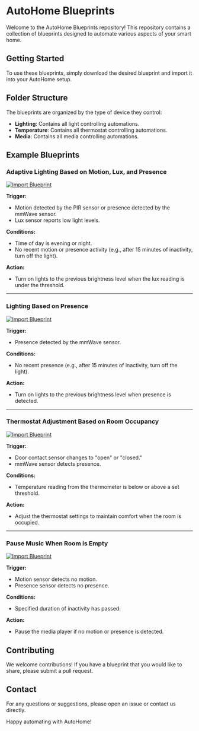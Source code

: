 # AutoHome Blueprints

Welcome to the AutoHome Blueprints repository! This repository contains a collection of blueprints designed to automate various aspects of your smart home.

## Getting Started

To use these blueprints, simply download the desired blueprint and import it into your AutoHome setup.

## Folder Structure

The blueprints are organized by the type of device they control:

- **Lighting**: Contains all light controlling automations.
- **Temperature**: Contains all thermostat controlling automations.
- **Media**: Contains all media controlling automations.

## Example Blueprints

### Adaptive Lighting Based on Motion, Lux, and Presence

[![Import Blueprint](https://my.home-assistant.io/badges/blueprint_import.svg)](https://my.home-assistant.io/redirect/blueprint_import/?blueprint_url=https%3A%2F%2Fgithub.com%2Fthe-challenge-mtas%2Fautohome-blueprints%2Fblob%2Fmaster%2Flighting%2Fadaptive-lighting.yaml)

**Trigger:**

- Motion detected by the PIR sensor or presence detected by the mmWave sensor.
- Lux sensor reports low light levels.

**Conditions:**

- Time of day is evening or night.
- No recent motion or presence activity (e.g., after 15 minutes of inactivity, turn off the light).

**Action:**

- Turn on lights to the previous brightness level when the lux reading is under the threshold.

---

### Lighting Based on Presence

[![Import Blueprint](https://my.home-assistant.io/badges/blueprint_import.svg)](https://my.home-assistant.io/redirect/blueprint_import/?blueprint_url=https%3A%2F%2Fgithub.com%2Fthe-challenge-mtas%2Fautohome-blueprints%2Fblob%2Fmaster%2Flighting%2FmmWave-presence-lighting.yaml)

**Trigger:**

- Presence detected by the mmWave sensor.

**Conditions:**

- No recent presence (e.g., after 15 minutes of inactivity, turn off the light).

**Action:**

- Turn on lights to the previous brightness level when presence is detected.

---

### Thermostat Adjustment Based on Room Occupancy

[![Import Blueprint](https://my.home-assistant.io/badges/blueprint_import.svg)](https://my.home-assistant.io/redirect/blueprint_import/?blueprint_url=https%3A%2F%2Fgithub.com%2Fthe-challenge-mtas%2Fautohome-blueprints%2Fblob%2Fmaster%2Ftemperature%2Foccupancy-thermostat.yaml)

**Trigger:**

- Door contact sensor changes to "open" or "closed."
- mmWave sensor detects presence.

**Conditions:**

- Temperature reading from the thermometer is below or above a set threshold.

**Action:**

- Adjust the thermostat settings to maintain comfort when the room is occupied.

---

### Pause Music When Room is Empty

[![Import Blueprint](https://my.home-assistant.io/badges/blueprint_import.svg)](https://my.home-assistant.io/redirect/blueprint_import/?blueprint_url=https%3A%2F%2Fgithub.com%2Fthe-challenge-mtas%2Fautohome-blueprints%2Fblob%2Fmaster%2Fmedia%2Fplayback-stop.yaml)

**Trigger:**

- Motion sensor detects no motion.
- Presence sensor detects no presence.

**Conditions:**

- Specified duration of inactivity has passed.

**Action:**

- Pause the media player if no motion or presence is detected.

## Contributing

We welcome contributions! If you have a blueprint that you would like to share, please submit a pull request.

## Contact

For any questions or suggestions, please open an issue or contact us directly.

Happy automating with AutoHome!
